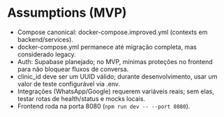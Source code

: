 # Assumptions (MVP)

- Compose canonical: docker-compose.improved.yml (contexts em backend/services).
- docker-compose.yml permanece até migração completa, mas considerado legacy.
- Auth: Supabase planejado; no MVP, mínimas proteções no frontend para não bloquear fluxos de conversa.
- clinic_id deve ser um UUID válido; durante desenvolvimento, usar um valor de teste configurável via .env.
- Integrações (WhatsApp/Google) requerem variáveis reais; sem elas, testar rotas de health/status e mocks locais.
- Frontend roda na porta 8080 (`npm run dev -- --port 8080`).